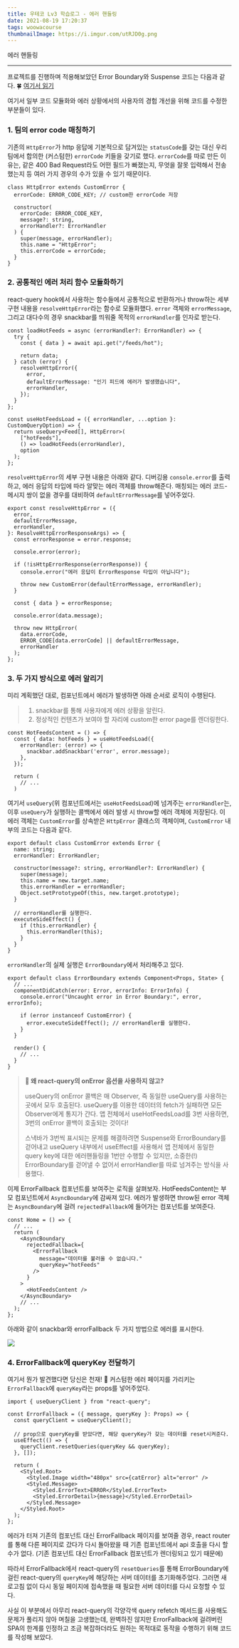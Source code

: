 ```yaml
---
title: 우테코 Lv3 학습로그 - 에러 핸들링
date: 2021-08-19 17:20:37
tags: woowacourse
thumbnailImage: https://i.imgur.com/utRJD0g.png
---
```


에러 핸들링

<!-- more -->

---

프로젝트를 진행하며 적용해보았던 Error Boundary와 Suspense 코드는 다음과 같다.
🍀 [여기서 읽기](https://zigsong.github.io/2021/07/24/fe-error-suspense/)

여기서 일부 코드 모듈화와 에러 상황에서의 사용자의 경험 개선을 위해 코드를 수정한 부분들이 있다.

### 1. 팀의 error code 매칭하기

기존의 `HttpError`가 http 응답에 기본적으로 담겨있는 `statusCode`를 갖는 대신 우리 팀에서 합의한 (커스텀한) `errorCode` 키들을 갖기로 했다. `errorCode`를 따로 만든 이유는, 같은 400 Bad Request라도 어떤 필드가 빠졌는지, 무엇을 잘못 입력해서 전송했는지 등 여러 가지 경우의 수가 있을 수 있기 때문이다.

```tsx
class HttpError extends CustomError {
  errorCode: ERROR_CODE_KEY; // custom한 errorCode 저장

  constructor(
    errorCode: ERROR_CODE_KEY,
    message?: string,
    errorHandler?: ErrorHandler
  ) {
    super(message, errorHandler);
    this.name = "HttpError";
    this.errorCode = errorCode;
  }
}
```

### 2. 공통적인 에러 처리 함수 모듈화하기

react-query hook에서 사용하는 함수들에서 공통적으로 반환하거나 throw하는 세부 구현 내용을 `resolveHttpError`라는 함수로 모듈화했다. `error` 객체와 `errorMessage`, 그리고 대다수의 경우 snackbar를 띄워줄 목적의 `errorHandler`를 인자로 받는다.

```tsx
const loadHotFeeds = async (errorHandler?: ErrorHandler) => {
  try {
    const { data } = await api.get("/feeds/hot");

    return data;
  } catch (error) {
    resolveHttpError({
      error,
      defaultErrorMessage: "인기 피드에 에러가 발생했습니다",
      errorHandler,
    });
  }
};

const useHotFeedsLoad = ({ errorHandler, ...option }: CustomQueryOption) => {
  return useQuery<Feed[], HttpError>(
    ["hotFeeds"],
    () => loadHotFeeds(errorHandler),
    option
  );
};
```

`resolveHttpError`의 세부 구현 내용은 아래와 같다. 디버깅용 `console.error`를 출력하고, 에러 응답의 타입에 따라 알맞는 에러 객체를 throw해준다. 매칭되는 에러 코드-메시지 쌍이 없을 경우를 대비하여 `defaultErrorMessage`를 넣어주었다.

```tsx
export const resolveHttpError = ({
  error,
  defaultErrorMessage,
  errorHandler,
}: ResolveHttpErrorResponseArgs) => {
  const errorResponse = error.response;

  console.error(error);

  if (!isHttpErrorResponse(errorResponse)) {
    console.error("에러 응답이 ErrorResponse 타입이 아닙니다");

    throw new CustomError(defaultErrorMessage, errorHandler);
  }

  const { data } = errorResponse;

  console.error(data.message);

  throw new HttpError(
    data.errorCode,
    ERROR_CODE[data.errorCode] || defaultErrorMessage,
    errorHandler
  );
};
```

### 3. 두 가지 방식으로 에러 알리기

미리 계획했던 대로, 컴포넌트에서 에러가 발생하면 아래 순서로 로직이 수행된다.

> 1. snackbar를 통해 사용자에게 에러 상황을 알린다.
> 2. 정상적인 컨텐츠가 보여야 할 자리에 custom한 error page를 렌더링한다.

```tsx
const HotFeedsContent = () => {
  const { data: hotFeeds } = useHotFeedsLoad({
    errorHandler: (error) => {
      snackbar.addSnackbar('error', error.message);
    },
  });

  return (
    // ...
  )
```

여기서 `useQuery`(위 컴포넌트에서는 `useHotFeedsLoad`)에 넘겨주는 `errorHandler`는, 이후 `useQuery`가 실행하는 콜백에서 에러 발생 시 throw할 에러 객체에 저장된다. 이 에러 객체는 `CustomError`를 상속받은 `HttpError` 클래스의 객체이며, `CustomError` 내부의 코드는 다음과 같다.

```tsx
export default class CustomError extends Error {
  name: string;
  errorHandler: ErrorHandler;

  constructor(message?: string, errorHandler?: ErrorHandler) {
    super(message);
    this.name = new.target.name;
    this.errorHandler = errorHandler;
    Object.setPrototypeOf(this, new.target.prototype);
  }

  // errorHandler를 실행한다.
  executeSideEffect() {
    if (this.errorHandler) {
      this.errorHandler(this);
    }
  }
}
```

`errorHandler`의 실제 실행은 `ErrorBoundary`에서 처리해주고 있다.

```tsx
export default class ErrorBoundary extends Component<Props, State> {
  // ...
  componentDidCatch(error: Error, errorInfo: ErrorInfo) {
    console.error("Uncaught error in Error Boundary:", error, errorInfo);

    if (error instanceof CustomError) {
      error.executeSideEffect(); // errorHandler를 실행한다.
    }
  }

  render() {
    // ...
  }
}
```

> **👾 왜 react-query의 onError 옵션을 사용하지 않고?**
>
> useQuery의 onError 콜백은 매 Observer, 즉 동일한 useQuery를 사용하는 곳에서 모두 호출된다. useQuery를 이용한 데이터의 fetch가 실패하면 모든 Observer에게 통지가 간다. 앱 전체에서 useHotFeedsLoad를 3번 사용하면, 3번의 onError 콜백이 호출되는 것이다!
>
> 스낵바가 3번씩 표시되는 문제를 해결하려면 Suspense와 ErrorBoundary를 걷어내고 useQuery 내부에서 useEffect를 사용해서 앱 전체에서 동일한 query key에 대한 에러핸들링을 1번만 수행할 수 있지만, 소중한(!) ErrorBoundary를 걷어낼 수 없어서 errorHandler를 따로 넘겨주는 방식을 사용했다.

이제 ErrorFallback 컴포넌트를 보여주는 로직을 살펴보자. HotFeedsContent는 부모 컴포넌트에서 `AsyncBoundary`에 감싸져 있다. 에러가 발생하면 throw된 error 객체는 `AsyncBoundary`에 걸려 `rejectedFallback`에 들어가는 컴포넌트를 보여준다.

```tsx
const Home = () => {
  // ...
  return (
    <AsyncBoundary
      rejectedFallback={
        <ErrorFallback
          message="데이터를 불러올 수 없습니다."
          queryKey="hotFeeds"
        />
      }
    >
      <HotFeedsContent />
    </AsyncBoundary>
    // ...
  );
};
```

아래와 같이 snackbar와 errorFallback 두 가지 방법으로 에러를 표시한다.

<img src="01.gif" />

### 4. ErrorFallback에 queryKey 전달하기

여기서 뭔가 발견했다면 당신은 천재! 👀 커스텀한 에러 페이지를 가리키는 `ErrorFallback`에 `queryKey`라는 props를 넣어주었다.

```tsx
import { useQueryClient } from "react-query";

const ErrorFallback = ({ message, queryKey }: Props) => {
  const queryClient = useQueryClient();

  // prop으로 queryKey를 받았다면, 해당 queryKey가 갖는 데이터를 reset시켜준다.
  useEffect(() => {
    queryClient.resetQueries(queryKey && queryKey);
  }, []);

  return (
    <Styled.Root>
      <Styled.Image width="480px" src={catError} alt="error" />
      <Styled.Message>
        <Styled.ErrorText>ERROR</Styled.ErrorText>
        <Styled.ErrorDetail>{message}</Styled.ErrorDetail>
      </Styled.Message>
    </Styled.Root>
  );
};
```

에러가 터져 기존의 컴포넌트 대신 ErrorFallback 페이지를 보여줄 경우, react router를 통해 다른 페이지로 갔다가 다시 돌아왔을 때 기존 컴포넌트에서 api 호출을 다시 할 수가 없다. (기존 컴포넌트 대신 ErrorFallback 컴포넌트가 렌더링되고 있기 때문에)

따라서 ErrorFallback에서 react-query의 `resetQueries`를 통해 ErrorBoundary에 걸린 react-query의 `queryKey`에 해당하는 서버 데이터를 초기화해주었다. 그러면 새로고침 없이 다시 동일 페이지에 접속했을 때 필요한 서버 데이터를 다시 요청할 수 있다.

사실 이 부분에서 아무리 react-query의 각양각색 query refetch 메서드를 사용해도 문제가 풀리지 않아 며칠을 고생했는데, 완벽하진 않지만 ErrorFallback에 걸려버린 SPA의 한계를 인정하고 조금 복잡하더라도 원하는 목적대로 동작을 수행하기 위해 코드를 작성해 보았다.
